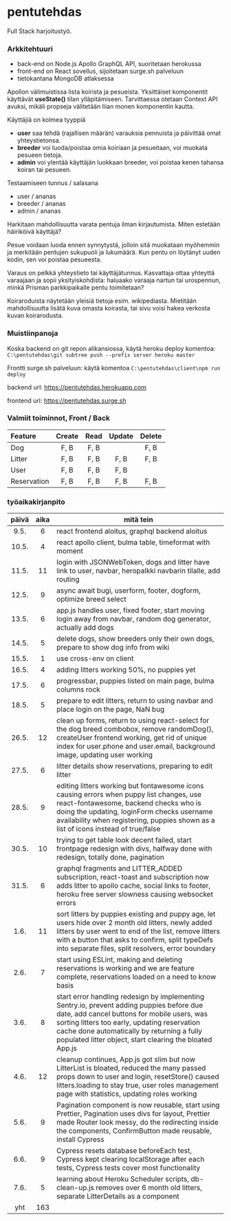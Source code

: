 # pentutehdas

Full Stack harjoitustyö.

### Arkkitehtuuri

- back-end on Node.js Apollo GraphQL API, suoritetaan herokussa
- front-end on React sovellus, sijoitetaan surge.sh palveluun
- tietokantana MongoDB atlaksessa

Apollon välimuistissa lista koirista ja pesueista.
Yksittäiset komponentit käyttävät **useState()** tilan ylläpitämiseen.
Tarvittaessa otetaan Context API avuksi, mikäli propseja välitetään liian monen komponentin kautta.

Käyttäjiä on kolmea tyyppiä

- **user** saa tehdä (rajallisen määrän) varauksia pennuista ja päivittää omat yhteystietonsa.
- **breeder** voi luoda/poistaa omia koiriaan ja pesueitaan, voi muokata pesueen tietoja.
- **admin** voi ylentää käyttäjän luokkaan breeder, voi poistaa kenen tahansa koiran tai pesueen.

Testaamiseen tunnus / salasana

- user / ananas
- breeder / ananas
- admin / ananas

Harkitaan mahdollisuutta varata pentuja ilman kirjautumista. Miten estetään häiriköivä käyttäjä?

Pesue voidaan luoda ennen synnytystä, jolloin sitä muokataan myöhemmin ja merkitään pentujen sukupuoli ja lukumäärä. Kun pentu on löytänyt uuden kodin, sen voi poistaa pesueesta.

Varaus on pelkkä yhteystieto tai käyttäjätunnus. Kasvattaja ottaa yhteyttä varaajaan ja sopii yksityiskohdista: haluaako varaaja nartun tai urospennun, minkä Prisman parkkipaikalle pentu toimitetaan?

Koiraroduista näytetään yleisiä tietoja esim. wikipediasta. Mietitään mahdollisuutta lisätä kuva omasta koirasta, tai sivu voisi hakea verkosta kuvan koirarodusta.

### Muistiinpanoja

Koska backend on git repon alikansiossa, käytä heroku deploy komentoa:
`C:\pentutehdas\git subtree push --prefix server heroku master`

Frontti surge.sh palveluun: käytä komentoa `C:\pentutehdas\client\npm run deploy`

backend url: https://pentutehdas.herokuapp.com

frontend url: https://pentutehdas.surge.sh

### Valmiit toiminnot, Front / Back

| Feature     | Create | Read | Update | Delete |
| :---------- | :----: | :--: | :----: | :----: |
| Dog         |  F, B  | F, B |        |  F, B  |
| Litter      |  F, B  | F, B |  F, B  |  F, B  |
| User        |  F, B  | F, B |  F, B  |        |
| Reservation |  F, B  | F, B |  F, B  |  F, B  |

### työaikakirjanpito

<!-- prettier-ignore -->
| päivä | aika | mitä tein  |
| :---: | :--: | ------- |
| 9.5.  |  6   | react frontend aloitus, graphql backend aloitus |
| 10.5. |  4   | react apollo client, bulma table, timeformat with moment  |
| 11.5. |  11  | login with JSONWebToken, dogs and litter have link to user, navbar, heropalkki navbarin tilalle, add routing |
| 12.5. |  9   | async await bugi, userform, footer, dogform, optimize breed select |
| 13.5. |  6   | app.js handles user, fixed footer, start moving login away from navbar, random dog generator, actually add dogs |
| 14.5. |  5   | delete dogs, show breeders only their own dogs, prepare to show dog info from wiki |
| 15.5. |  1   | use cross-env on client |
| 16.5. |  4   | adding litters working 50%, no puppies yet |
| 17.5. |  6   | progressbar, puppies listed on main page, bulma columns rock |
| 18.5. |  5   | prepare to edit litters, return to using navbar and place login on the page, NaN bug |
| 26.5. |  12  | clean up forms, return to using react-select for the dog breed combobox, remove randomDog(), createUser frontend working, get rid of unique index for user.phone and user.email, background image, updating user working |
| 27.5. |  6   | litter details show reservations, preparing to edit litter |
| 28.5. |  9   | editing litters working but fontawesome icons causing errors when puppy list changes, use react-fontawesome, backend checks who is doing the updating, loginForm checks username availability when registering, puppies shown as a list of icons instead of true/false |
| 30.5. |  10  | trying to get table look decent failed, start frontpage redesign with divs, halfway done with redesign, totally done, pagination |
| 31.5. |  6   | graphql fragments and LITTER_ADDED subscription, react-toast and subscription now adds litter to apollo cache, social links to footer, heroku free server slowness causing websocket errors |
| 1.6.  |  11  | sort litters by puppies existing and puppy age, let users hide over 2 month old litters, newly added litters by user went to end of the list, remove litters with a button that asks to confirm, split typeDefs into separate files, split resolvers, error boundary |
| 2.6.  |  7   | start using ESLint, making and deleting reservations is working and we are feature complete, reservations loaded on a need to know basis |
| 3.6.  |  8   | start error handling redesign by implementing Sentry.io, prevent adding puppies before due date, add cancel buttons for mobile users, was sorting litters too early, updating reservation cache done automatically by returning a fully populated litter object, start clearing the bloated App.js |
| 4.6.  |  12  | cleanup continues, App.js got slim but now LitterList is bloated, reduced the many passed props down to user and login, resetStore() caused litters.loading to stay true, user roles management page with statistics, updating roles working |
| 5.6.  |  9   | Pagination component is now reusable, start using Prettier, Pagination uses divs for layout, Prettier made Router look messy, do the redirecting inside the components, ConfirmButton made reusable, install Cypress |
| 6.6.  |  9   | Cypress resets database beforeEach test, Cypress kept clearing localStorage after each tests, Cypress tests cover most functionality |
| 7.6.  |  5   | learning about Heroku Scheduler scripts, db-clean-up.js removes over 6 month old litters, separate LitterDetails as a component |
|  yht  | 163  |   |
